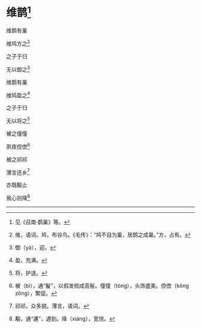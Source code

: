    

# 维鹊[^1]

维鹊有巢

维鸠方之[^2]

之子于归

无以御之[^3]

维鹊有巢

维鸠盈之[^4]

之子于归

无以将之[^5]

被之僮僮

夙夜倥偬[^6]

被之祁祁

薄言还乡[^7]

亦既觏止

我心则降[^8]

* * *

[^1]: 见《召南·鹊巢》等。
[^2]: 维，语词。鸠，布谷鸟。《毛传》：“鸠不自为巢，居鹊之成巢。”方，占有。
[^3]: 御（yà），迎。
[^4]: 盈，充满。
[^5]: 将，护送。
[^6]: 被（bì），通“髲”，以假发梳成高髻。僮僮（tóng），头饰盛美。倥偬（kǒng zǒng），繁促。
[^7]: 祁祁，众多貌。薄言，语词。
[^8]: 觏，通“遘”，遇到。降（xiáng），宽悦。